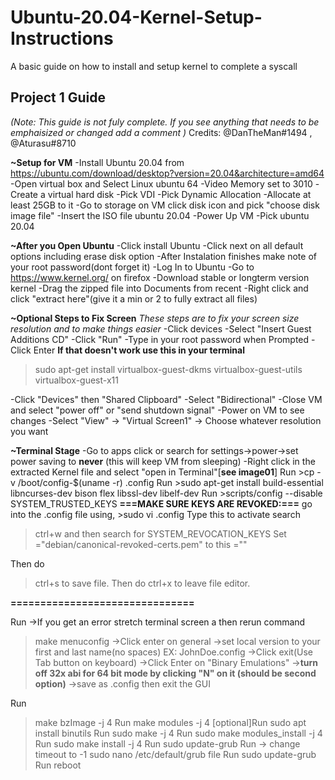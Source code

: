 # Ubuntu-20.04-Kernel-Setup-Instructions
A basic guide on how to install and setup kernel to complete a syscall


## __**Project 1 Guide**__
*(Note: This guide is not fuly complete. If you see anything that needs to be emphaisized or changed add a comment )*
Credits: @DanTheMan#1494 , @Aturasu#8710 

**~Setup for VM**
-Install Ubuntu 20.04 from https://ubuntu.com/download/desktop?version=20.04&architecture=amd64
-Open virtual box and Select Linux ubuntu 64
-Video Memory set to 3010
-Create a virtual hard disk
-Pick VDI
-Pick Dynamic Allocation
-Allocate at least 25GB to it
-Go to storage on VM click disk icon and pick "choose disk image file"
-Insert the ISO file ubuntu 20.04
-Power Up VM
-Pick ubuntu 20.04

**~After you Open Ubuntu**
-Click install Ubuntu
-Click next on all default options including erase disk option
-After Instalation finishes make note of your root password(dont forget it)
-Log In to Ubuntu
-Go to https://www.kernel.org/ on firefox
-Download stable or longterm version kernel
-Drag the zipped file into Documents from recent
-Right click and click "extract here"(give it a min or 2 to fully extract all files)

**~Optional Steps to Fix Screen**
*These steps are to fix your screen size resolution and to make things easier*
-Click devices 
-Select "Insert Guest Additions CD"
-Click "Run"
-Type in your root password when Prompted
-Click Enter
**If that doesn't work use this in your terminal**
>sudo apt-get install virtualbox-guest-dkms virtualbox-guest-utils virtualbox-guest-x11

-Click "Devices" then "Shared Clipboard"
-Select "Bidirectional"
-Close VM and select "power off" or "send shutdown signal"
-Power on VM to see changes
-Select "View" -> "Virtual Screen1" -> Choose whatever resolution you want

**~Terminal Stage**
-Go to apps click or search for settings->power->set power saving to __never__ (this will keep VM from sleeping)
-Right click in the extracted Kernel file and select "open in Terminal"[**see image01**]
Run >cp -v /boot/config-$(uname -r) .config
Run >sudo apt-get install build-essential libncurses-dev bison flex libssl-dev libelf-dev
Run >scripts/config --disable SYSTEM_TRUSTED_KEYS
**===MAKE SURE KEYS ARE REVOKED:===** 
go into the .config file using, >sudo vi .config 
Type this to activate search 
>ctrl+w 
and then search for 
>SYSTEM_REVOCATION_KEYS 
Set ="debian/canonical-revoked-certs.pem" to this =""

Then do 
>ctrl+s
to save file.
Then do
>ctrl+x
to leave file editor.

**===============================**

Run ->If you get an error stretch terminal screen a then rerun command 
>make menuconfig
   ->Click enter on general
   ->set local version to your first and last name(no spaces) EX: JohnDoe.config
   ->Click exit(Use Tab button on keyboard)
   ->Click Enter on "Binary Emulations"
   ->__turn off 32x abi for 64 bit mode by clicking "N" on it (should be second option)__
   ->save as .config then exit the GUI


Run 
>make bzImage -j 4
Run 
>make modules -j 4
[optional]Run
>sudo apt install binutils
Run 
>sudo make -j 4
Run
>sudo make modules_install -j 4
Run
>sudo make install -j 4 
Run
>sudo update-grub
Run -> change timeout to -1
>sudo nano /etc/default/grub file
Run
>sudo update-grub
Run
>reboot

